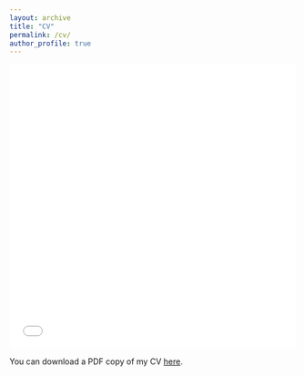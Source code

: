 ```yaml
---
layout: archive
title: "CV"
permalink: /cv/
author_profile: true
---
```


<iframe src="/files/pdf/CV_kaiqiong_May_11_forwebsite.pdf" width="100%" height="500" frameborder="no" border="0" marginwidth="0" marginheight="0"></iframe>

You can download a PDF copy of my CV [here](/files/pdf/Zhao_CV_for_website.pdf).
